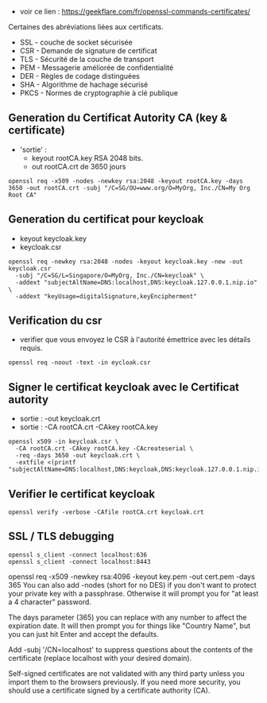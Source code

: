 - voir ce lien : https://geekflare.com/fr/openssl-commands-certificates/

Certaines des abréviations liées aux certificats.

- SSL - couche de socket sécurisée
- CSR - Demande de signature de certificat
- TLS - Sécurité de la couche de transport
- PEM - Messagerie améliorée de confidentialité
- DER - Règles de codage distinguées
- SHA - Algorithme de hachage sécurisé
- PKCS - Normes de cryptographie à clé publique


## Generation du Certificat Autority CA (key & certificate)
- 'sortie' : 
     - keyout  rootCA.key  RSA 2048 bits. 
     - out   rootCA.crt de 3650 jours
```
openssl req -x509 -nodes -newkey rsa:2048 -keyout rootCA.key -days 3650 -out rootCA.crt -subj "/C=SG/OU=www.org/O=MyOrg, Inc./CN=My Org Root CA"
```

## Generation du certificat pour keycloak
-  keyout keycloak.key 
-  keycloak.csr

```
openssl req -newkey rsa:2048 -nodes -keyout keycloak.key -new -out keycloak.csr 
  -subj "/C=SG/L=Singapore/O=MyOrg, Inc./CN=keycloak" \
  -addext "subjectAltName=DNS:localhost,DNS:keycloak.127.0.0.1.nip.io" \
  -addext "keyUsage=digitalSignature,keyEncipherment"
```

## Verification du csr
- verifier que vous envoyez le CSR à l'autorité émettrice avec les détails requis.

```
openssl req -noout -text -in eycloak.csr
```

## Signer le certificat keycloak avec le Certificat autority
- sortie : -out keycloak.crt
- sortie : -CA rootCA.crt -CAkey rootCA.key

```
openssl x509 -in keycloak.csr \
  -CA rootCA.crt -CAkey rootCA.key -CAcreateserial \
  -req -days 3650 -out keycloak.crt \
  -extfile <(printf "subjectAltName=DNS:localhost,DNS:keycloak,DNS:keycloak.127.0.0.1.nip.io")
```
## Verifier le certificat keycloak
```
openssl verify -verbose -CAfile rootCA.crt keycloak.crt
```
## SSL / TLS debugging
```
openssl s_client -connect localhost:636
openssl s_client -connect localhost:8443
```



openssl req -x509 -newkey rsa:4096 -keyout key.pem -out cert.pem -days 365
You can also add -nodes (short for no DES) if you don't want to protect your private key with a passphrase. Otherwise it will prompt you for "at least a 4 character" password.

The days parameter (365) you can replace with any number to affect the expiration date. It will then prompt you for things like "Country Name", but you can just hit Enter and accept the defaults.

Add -subj '/CN=localhost' to suppress questions about the contents of the certificate (replace localhost with your desired domain).

Self-signed certificates are not validated with any third party unless you import them to the browsers previously. If you need more security, you should use a certificate signed by a certificate authority (CA).
